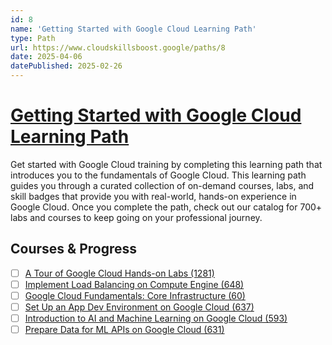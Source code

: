 ```yaml
---
id: 8
name: 'Getting Started with Google Cloud Learning Path'
type: Path
url: https://www.cloudskillsboost.google/paths/8
date: 2025-04-06
datePublished: 2025-02-26
---
```


# [Getting Started with Google Cloud Learning Path](https://www.cloudskillsboost.google/paths/8)

Get started with Google Cloud training by completing this learning path that introduces you to the fundamentals of Google Cloud. This learning path guides you through a curated collection of on-demand courses, labs, and skill badges that provide you with real-world, hands-on experience in Google Cloud. Once you complete the path, check out our catalog for 700+ labs and courses to keep going on your professional journey.

## Courses & Progress

- [ ] [A Tour of Google Cloud Hands-on Labs (1281)](../courses/A-Tour-of-Google-Cloud-Hands-on-Labs.md)
- [ ] [Implement Load Balancing on Compute Engine (648)](../courses/Implement-Load-Balancing-on-Compute-Engine.md)
- [ ] [Google Cloud Fundamentals: Core Infrastructure (60)](../courses/Google-Cloud-Fundamentals-Core-Infrastructure.md)
- [ ] [Set Up an App Dev Environment on Google Cloud (637)](../courses/Set-Up-an-App-Dev-Environment-on-Google-Cloud.md)
- [ ] [Introduction to AI and Machine Learning on Google Cloud (593)](../courses/Introduction-to-AI-and-Machine-Learning-on-Google-Cloud.md)
- [ ] [Prepare Data for ML APIs on Google Cloud (631)](../courses/Prepare-Data-for-ML-APIs-on-Google-Cloud.md)
